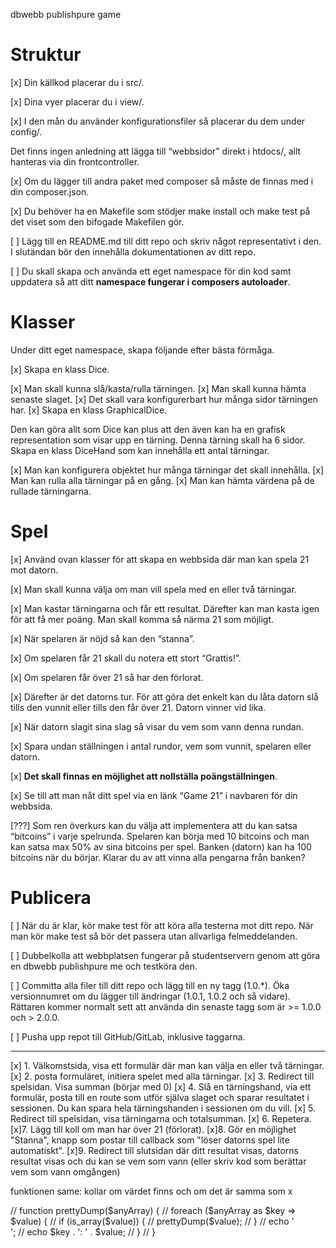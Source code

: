 dbwebb publishpure game

# Struktur
[x] Din källkod placerar du i src/.

[x] Dina vyer placerar du i view/.

[x] I den mån du använder konfigurationsfiler så placerar du dem under config/.

Det finns ingen anledning att lägga till “webbsidor” direkt i htdocs/, allt hanteras via din frontcontroller.

[x] Om du lägger till andra paket med composer så måste de finnas med i din composer.json.

[x] Du behöver ha en Makefile som stödjer make install och make test på det viset som den bifogade Makefilen gör.

[ ] Lägg till en README.md till ditt repo och skriv något representativt i den. I slutändan bör den innehålla dokumentationen av ditt repo.

[ ] Du skall skapa och använda ett eget namespace för din kod samt uppdatera så att ditt __namespace fungerar i composers autoloader__.

# Klasser
Under ditt eget namespace, skapa följande efter bästa förmåga.

[x] Skapa en klass Dice.

[x] Man skall kunna slå/kasta/rulla tärningen.
[x] Man skall kunna hämta senaste slaget.
[x] Det skall vara konfigurerbart hur många sidor tärningen har.
[x] Skapa en klass GraphicalDice.

Den kan göra allt som Dice kan plus att den även kan ha en grafisk representation som visar upp en tärning.
Denna tärning skall ha 6 sidor.
Skapa en klass DiceHand som kan innehålla ett antal tärningar.

[x] Man kan konfigurera objektet hur många tärningar det skall innehålla.
[x] Man kan rulla alla tärningar på en gång.
[x] Man kan hämta värdena på de rullade tärningarna.

# Spel
[x]  Använd ovan klasser för att skapa en webbsida där man kan spela 21 mot datorn.

[x] Man skall kunna välja om man vill spela med en eller två tärningar.

[x] Man kastar tärningarna och får ett resultat. Därefter kan man kasta igen för att få mer poäng. Man skall komma så närma 21 som möjligt.

[x] När spelaren är nöjd så kan den “stanna”.

[x] Om spelaren får 21 skall du notera ett stort “Grattis!”.

[x] Om spelaren får över 21 så har den förlorat.

[x] Därefter är det datorns tur. För att göra det enkelt kan du låta datorn slå tills den vunnit eller tills den får över 21. Datorn vinner vid lika.

[x] När datorn slagit sina slag så visar du vem som vann denna rundan.

[x] Spara undan ställningen i antal rundor, vem som vunnit, spelaren eller datorn. 

[x] __Det skall finnas en möjlighet att nollställa poängställningen__.

[x] Se till att man nåt ditt spel via en länk “Game 21” i navbaren för din webbsida.

[???] Som ren överkurs kan du välja att implementera att du kan satsa “bitcoins” i varje spelrunda. Spelaren kan börja med 10 bitcoins och man kan satsa max 50% av sina bitcoins per spel. Banken (datorn) kan ha 100 bitcoins när du börjar. Klarar du av att vinna alla pengarna från banken?

# Publicera
[ ] När du är klar, kör make test för att köra alla testerna mot ditt repo. När man kör make test så bör det passera utan allvarliga felmeddelanden.

[ ] Dubbelkolla att webbplatsen fungerar på studentservern genom att göra en dbwebb publishpure me och testköra den.

[ ] Committa alla filer till ditt repo och lägg till en ny tagg (1.0.*). Öka versionnumret om du lägger till ändringar (1.0.1, 1.0.2 och så vidare). Rättaren kommer normalt sett att använda din senaste tagg som är >= 1.0.0 och > 2.0.0.

[ ] Pusha upp repot till GitHub/GitLab, inklusive taggarna.

---------

[x] 1. Välkomstsida, visa ett formulär där man kan välja en eller två tärningar.
[x] 2. posta formuläret, initiera spelet med alla tärningar.
[x] 3. Redirect till spelsidan. Visa summan (börjar med 0)
[x] 4. Slå en tärningshand, via ett formulär, posta till en route som utför själva slaget och sparar resultatet i sessionen. Du kan spara hela tärningshanden i sessionen om du vill.
[x] 5. Redirect till spelsidan, visa tärningarna och totalsumman.
[x] 6. Repetera.
[x]7. Lägg till koll om man har över 21 (förlorat).
[x]8. Gör en möjlighet "Stanna", knapp som postar till callback som "löser datorns spel lite automatiskt".
[x]9. Redirect till slutsidan där ditt resultat visas, datorns resultat visas och du kan se vem som vann (eller skriv kod som berättar vem som vann omgången)



funktionen same: kollar om värdet finns och om det är samma som x



// function prettyDump($anyArray) {
//     foreach ($anyArray as $key => $value) {
//         if (is_array($value)) {
//             prettyDump($value);
//         } 
//         echo '<br>';
//         echo $key . ': ' . $value;
//     }
// }